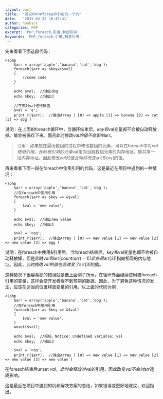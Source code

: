 ```yaml
---
layout: post
title:  "说说PHP中foreach引用的一个坑"
date:   '2015-04-25 10:47:41'
author: hoohack
categories: PHP
excerpt: 'PHP,foreach,引用,释放引用'
keywords: 'PHP,foreach,引用,释放引用'
---
```


先来看看下面这段代码：
    
    <?php 
        $arr = array('apple','banana','cat','dog');
        foreach($arr as $key=>$val)
        {
            //some code
        }

        echo $val;  //输出dog
        echo $key;  //输出3

        //下面对val进行赋值
        $val = 'e';
        print_r($arr);  //输出Array ( [0] => apple [1] => banana [2] => cat [3] => dog )

<!--more-->

说明：在上面的foreach循环中，当循环结束后，$key和$val变量都不会被自动释放掉。值会被保存下来。而且此时修改$val的值不会影响$arr。

>引用：如果想在遍历数组的过程中修改数组的元素，可以在foreach中对$val使用引用。此时被引用的元素$val指向当前数组元素的内存地址，即共享一段内存地址。因此修改$val的值会同时改变$arr[$key]的值。

再来看看下面一段在foreach中使用引用的代码，这是最近在项目中遇到的一种情况：

    <?php 
        $arr = array('apple','banana','cat','dog');
        //在foreach中使用引用
        foreach($arr as $key => &$val)
        {
            $val = 'new value';
        }

        echo $val;  //输出new value
        echo $key;  //输出3

        $val = 'egg';
        print_r($arr);  //输出Array ( [0] => new value [1] => new value [2] => new value [3] => egg )

说明：在foreach中使用&引用后，当foreach结束后，$key和$val变量也都不会被自动释放掉，但是此时$val和$arr[count($arr) - 1](此处是$arr[3])指向相同的内存地址。因此，此时修改$val的值也会改变了$arr[3]的值。

这种情况下很容易犯的错误就是像上面例子所示，在循环外面继续使用被foreach引用的变量，这样会使开发者得不到预期的数据。因此，为了避免这种情况的发生，应该在适当的位置释放变量的引用。以上面的代码为例：

    <?php 
        $arr = array('apple','banana','cat','dog');
        //在foreach中使用引用
        foreach($arr as $key => &$val)
        {
            $val = 'new value';
        }
        unset($val);

        echo $val;  //报错，Notice: Undefined variable: val
        echo $key;  //输出3

        $val = 'egg'; 
        print_r($arr);  //输出Array ( [0] => new value [1] => new value [2] => new value [3] => new value )
在foreach结束后unset $val，此时会释放对$val的引用。因此改变$val不会对$arr造成影响。

这是最近在项目中遇到的坑和解决方案的总结，如果错误或更好地建议，欢迎指出。
